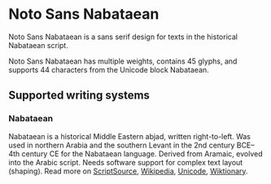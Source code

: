 
# Noto Sans Nabataean

Noto Sans Nabataean is a sans serif design for texts in the historical Nabataean script. 

Noto Sans Nabataean has multiple weights, contains 45 glyphs, and supports 44 characters from the Unicode block Nabataean.


## Supported writing systems


### Nabataean

Nabataean is a historical Middle Eastern abjad, written right-to-left. Was used in northern Arabia and the southern Levant in the 2nd century BCE–4th century CE for the Nabataean language. Derived from Aramaic, evolved into the Arabic script. Needs software support for complex text layout (shaping). Read more on [ScriptSource](https://scriptsource.org/scr/Nbat), [Wikipedia](https://en.wikipedia.org/wiki/ISO_15924:Nbat), [Unicode](https://www.unicode.org/versions/Unicode13.0.0/ch10.pdf#G29596), [Wiktionary](https://en.wiktionary.org/wiki/Category:Nabataean_script).

